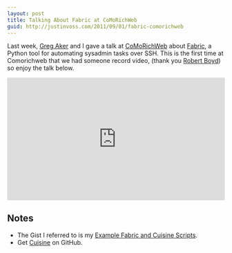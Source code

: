```yaml
---
layout: post
title: Talking About Fabric at CoMoRichWeb 
guid: http://justinvoss.com/2011/09/01/fabric-comorichweb
---
```


Last week, [Greg Aker][greg] and I gave a talk at [CoMoRichWeb][comorichweb] about [Fabric][],
a Python tool for automating sysadmin tasks over SSH. This is the first time at Comorichweb 
that we had someone record video, (thank you [Robert Boyd][rboyd]) so enjoy the talk below.

[greg]: http://www.gregaker.net/
[comorichweb]: http://comorichweb.posterous.com/
[Fabric]: http://fabfile.org/
[rboyd]: http://twitter.com/rboyd

<div class="blockimage" style="position: relative; width: 100%; height: 0; padding-bottom: 56.26%; ">
  <iframe style="position: absolute; top: 0; left: 0; width: 100%; height: 100%" src="http://player.vimeo.com/video/28457665?title=0&amp;byline=0&amp;portrait=0&amp;color=ff9933" frameborder="0"></iframe>
</div>

Notes
-----

* The Gist I referred to is my [Example Fabric and Cuisine Scripts][gist].
* Get [Cuisine][] on GitHub.

[gist]: https://gist.github.com/1035890
[Cuisine]: https://github.com/sebastien/cuisine
